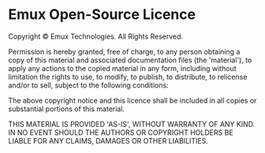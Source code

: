 # Emux Open-Source Licence

Copyright &copy; Emux Technologies. All Rights Reserved.

Permission is hereby granted, free of charge, to any person obtaining a copy of
this material and associated documentation files (the 'material'), to apply any
actions to the copied material in any form, including without limitation the
rights to use, to modify, to publish, to distribute, to relicense and/or to
sell, subject to the following conditions:

The above copyright notice and this licence shall be included in all copies or
substantial portions of this material.

THIS MATERIAL IS PROVIDED 'AS-IS', WITHOUT WARRANTY OF ANY KIND. IN NO EVENT
SHOULD THE AUTHORS OR COPYRIGHT HOLDERS BE LIABLE FOR ANY CLAIMS, DAMAGES OR
OTHER LIABILITIES.